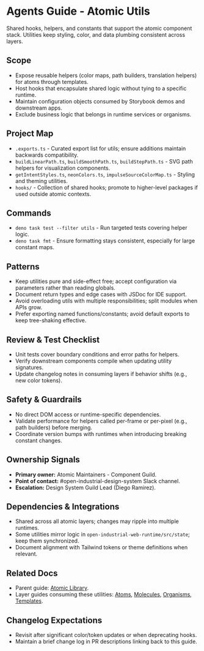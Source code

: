 # Agents Guide - Atomic Utils

Shared hooks, helpers, and constants that support the atomic component stack. Utilities keep styling, color, and data plumbing consistent across layers.

## Scope
- Expose reusable helpers (color maps, path builders, translation helpers) for atoms through templates.
- Host hooks that encapsulate shared logic without tying to a specific runtime.
- Maintain configuration objects consumed by Storybook demos and downstream apps.
- Exclude business logic that belongs in runtime services or organisms.

## Project Map
- `.exports.ts` - Curated export list for utils; ensure additions maintain backwards compatibility.
- `buildLinearPath.ts`, `buildSmoothPath.ts`, `buildStepPath.ts` - SVG path helpers for visualization components.
- `getIntentStyles.ts`, `neonColors.ts`, `impulseSourceColorMap.ts` - Styling and theming utilities.
- `hooks/` - Collection of shared hooks; promote to higher-level packages if used outside atomic contexts.

## Commands
- `deno task test --filter utils` - Run targeted tests covering helper logic.
- `deno task fmt` - Ensure formatting stays consistent, especially for large constant maps.

## Patterns
- Keep utilities pure and side-effect free; accept configuration via parameters rather than reading globals.
- Document return types and edge cases with JSDoc for IDE support.
- Avoid overloading utils with multiple responsibilities; split modules when APIs grow.
- Prefer exporting named functions/constants; avoid default exports to keep tree-shaking effective.

## Review & Test Checklist
- Unit tests cover boundary conditions and error paths for helpers.
- Verify downstream components compile when updating utility signatures.
- Update changelog notes in consuming layers if behavior shifts (e.g., new color tokens).

## Safety & Guardrails
- No direct DOM access or runtime-specific dependencies.
- Validate performance for helpers called per-frame or per-pixel (e.g., path builders) before merging.
- Coordinate version bumps with runtimes when introducing breaking constant changes.

## Ownership Signals
- **Primary owner:** Atomic Maintainers - Component Guild.
- **Point of contact:** #open-industrial-design-system Slack channel.
- **Escalation:** Design System Guild Lead (Diego Ramirez).

## Dependencies & Integrations
- Shared across all atomic layers; changes may ripple into multiple runtimes.
- Some utilities mirror logic in `open-industrial-web-runtime/src/state`; keep them synchronized.
- Document alignment with Tailwind tokens or theme definitions when relevant.

## Related Docs
- Parent guide: [Atomic Library](../Agents.md).
- Layer guides consuming these utilities: [Atoms](../atoms/Agents.md), [Molecules](../molecules/Agents.md), [Organisms](../organisms/Agents.md), [Templates](../templates/Agents.md).

## Changelog Expectations
- Revisit after significant color/token updates or when deprecating hooks.
- Maintain a brief change log in PR descriptions linking back to this guide.
